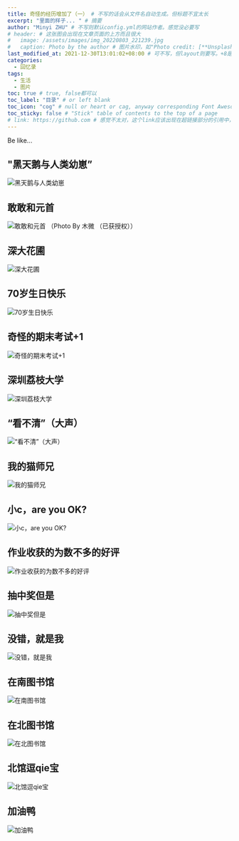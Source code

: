 ```yaml
---
title: 奇怪的经历增加了（一） # 不写的话会从文件名自动生成。但标题不宜太长
excerpt: "里面的样子... " # 摘要
author: "Minyi ZHU" # 不写则默认config.yml的网站作者。感觉没必要写
# header: # 这张图会出现在文章页面的上方而且很大
#   image: /assets/images/img_20220803_221239.jpg
#   caption: Photo by the author # 图片水印，如"Photo credit: [**Unsplash**](https://unsplash.com)"
last_modified_at: 2021-12-30T13:01:02+08:00 # 可不写，但layout则要写。+8是东八区
categories: 
  - 回忆录
tags:
  - 生活
  - 图片
toc: true # true, false都可以
toc_label: "目录" # or left blank
toc_icon: "cog" # null or heart or cag, anyway corresponding Font Awesome icon name (without fa prefix)
toc_sticky: false # "Stick" table of contents to the top of a page
# link: https://github.com # 感觉不太对，这个link应该出现在超链接部分的引用中，但是试验后发现会变成文章标题的url，所以注释掉了
---
```


Be like...

## "黑天鹅与人类幼崽”
![黑天鹅与人类幼崽](https://raw.githubusercontent.com/zhumy321/diy-imagehost/main/img/IMG_20210908_101419.jpg)

## 敢敢和元首
![敢敢和元首](https://raw.githubusercontent.com/zhumy321/diy-imagehost/main/img/mmexport1629960942800.jpg)
（Photo By 木微 （已获授权））

## 深大花圃
![深大花圃](https://raw.githubusercontent.com/zhumy321/diy-imagehost/main/img/SZU_garden1.jpg)

## 70岁生日快乐
![70岁生日快乐](https://raw.githubusercontent.com/zhumy321/diy-imagehost/main/img/20191001.jpg)

## 奇怪的期末考试+1
![奇怪的期末考试+1](https://raw.githubusercontent.com/zhumy321/diy-imagehost/main/img/0619_1.jpg)

## 深圳荔枝大学
![深圳荔枝大学](https://raw.githubusercontent.com/zhumy321/diy-imagehost/main/img/lychee_SZU_harvest_.jpg)

## “看不清”（大声）
![“看不清”（大声）](https://raw.githubusercontent.com/zhumy321/diy-imagehost/main/img/IMG_20220106_163754.jpg)

## 我的猫师兄
![我的猫师兄](https://raw.githubusercontent.com/zhumy321/diy-imagehost/main/img/Collage_20220107_231745-1152x1536.jpg)

## 小c，are you OK?
![小c，are you OK?](https://raw.githubusercontent.com/zhumy321/diy-imagehost/main/img/IMG_20211123_143958.jpg)

## 作业收获的为数不多的好评
![作业收获的为数不多的好评](https://raw.githubusercontent.com/zhumy321/diy-imagehost/main/img/lesson-semiconductor-materials.jpg)

## 抽中奖但是
![抽中奖但是](https://raw.githubusercontent.com/zhumy321/diy-imagehost/main/img/IMG_20211202_165853.jpg)

## 没错，就是我
![没错，就是我](https://raw.githubusercontent.com/zhumy321/diy-imagehost/main/img/IMG_20211023_094512.jpg)

## 在南图书馆
![在南图书馆](https://raw.githubusercontent.com/zhumy321/diy-imagehost/main/img/IMG_20201209_173952.jpg)

## 在北图书馆
![在北图书馆](https://raw.githubusercontent.com/zhumy321/diy-imagehost/main/img/library_north_.jpg)

## 北馆逗qie宝
![北馆逗qie宝](https://raw.githubusercontent.com/zhumy321/diy-imagehost/main/img/Collage_20220108_154416-1536x1152.jpg)

## 加油鸭
![加油鸭](https://raw.githubusercontent.com/zhumy321/diy-imagehost/main/img/IMG_20191222_111629.jpg)
